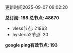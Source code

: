 更新时间2025-09-07 09:02:20

**总订阅: 188**
**总节点: 48670**
- vless节点: 21963
- hysteria2节点: 20

**google ping有效节点: 193**
